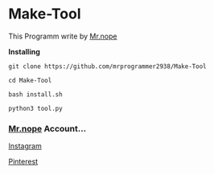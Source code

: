 # Make-Tool

This Programm write by [Mr.nope](https://github.com/mrprogrammer2938)


**Installing**
```
git clone https://github.com/mrprogrammer2938/Make-Tool

cd Make-Tool

bash install.sh

python3 tool.py
```


### [Mr.nope](https://github.com/mrprogrammer2938) Account...

[Instagram](https://instagram.com/programmer2938)

[Pinterest](https://www.pinterest.com/mrprogrammer2938)